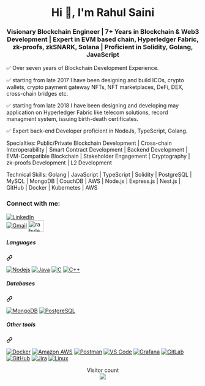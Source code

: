 <h1 align="center">Hi 👋, I'm Rahul Saini</h1>
<h3 align="center">Visionary Blockchain Engineer | 7+ Years in Blockchain & Web3 Development | Expert in EVM based chain, Hyperledger Fabric, zk-proofs, zkSNARK, Solana | Proficient in Solidity, Golang, JavaScript</h3>

✅ Over seven years of Blockchain Development Experience. 

✅ starting from late 2017 I have been designing and build ICOs, crypto wallets, crypto payment gateway NFTs, NFT marketplaces, DeFi, DEX, cross-chain bridges etc.

✅ starting from late 2018 I have been designing and developing may application on Hyperledger Fabric like telecom solutions, record managment system, issuing birth-death certificates.

✅ Expert back-end Developer proficient in NodeJs, TypeScript, Golang.


Specialties: Public/Private Blockchain Development | Cross-chain Interoperability | Smart Contract Development | Backend Development | EVM-Compatible Blockchain | Stakeholder Engagement | Cryptography | zk-proofs Development | L2 Development

Technical Skills: Golang | JavaScript | TypeScript | Solidity | PostgreSQL | MySQL |  MongoDB | CouchDB | AWS | Node.js | Express.js | Nest.js | GitHub | Docker | Kubernetes | AWS

<h3 align="left">Connect with me:</h3>
<p dir="auto">
<a href="https://www.linkedin.com/in/rahuleum" rel="nofollow"><img src="https://camo.githubusercontent.com/0b601f520ff776c1d0c7552d97fbb6d72235c8fa1b348b414e7fe7b2d8a1a1a9/68747470733a2f2f696d672e736869656c64732e696f2f62616467652f2d4c494e4b4544494e2d3030373742353f7374796c653d666f722d7468652d6261646765266c6f676f3d6c696e6b6564696e266c6f676f436f6c6f723d7768697465" alt="LinkedIn" data-canonical-src="https://img.shields.io/badge/-LINKEDIN-0077B5?style=for-the-badge&amp;logo=linkedin&amp;logoColor=white" style="max-width: 100%;"></a><br>
<a href="mailto:rahuleum@gmail.com"><img src="https://camo.githubusercontent.com/89c9dc26ae72f50c12809fc4d3c989e87e331362ff8e8cd591a27ab9fe30c69c/68747470733a2f2f696d672e736869656c64732e696f2f62616467652f2d474d41494c2d4431343833363f7374796c653d666f722d7468652d6261646765266c6f676f3d676d61696c266c6f676f436f6c6f723d7768697465" alt="Gmail" data-canonical-src="https://img.shields.io/badge/-GMAIL-D14836?style=for-the-badge&amp;logo=gmail&amp;logoColor=white" style="max-width: 100%;"></a>
<a href="https://twitter.com/rahuleum" target="blank"><img align="center" src="https://cdn.jsdelivr.net/npm/simple-icons@3.0.1/icons/twitter.svg" alt="rahuleum" height="30" width="40" /></a>

<br clear="left" />

<div class="markdown-heading" dir="auto"><h5 class="heading-element" dir="auto">Languages </h5><a id="user-content-languages-i-use" class="anchor" aria-label="Permalink: Languages I use" href="#languages-i-use"><svg class="octicon octicon-link" viewBox="0 0 16 16" version="1.1" width="16" height="16" aria-hidden="true"><path d="m7.775 3.275 1.25-1.25a3.5 3.5 0 1 1 4.95 4.95l-2.5 2.5a3.5 3.5 0 0 1-4.95 0 .751.751 0 0 1 .018-1.042.751.751 0 0 1 1.042-.018 1.998 1.998 0 0 0 2.83 0l2.5-2.5a2.002 2.002 0 0 0-2.83-2.83l-1.25 1.25a.751.751 0 0 1-1.042-.018.751.751 0 0 1-.018-1.042Zm-4.69 9.64a1.998 1.998 0 0 0 2.83 0l1.25-1.25a.751.751 0 0 1 1.042.018.751.751 0 0 1 .018 1.042l-1.25 1.25a3.5 3.5 0 1 1-4.95-4.95l2.5-2.5a3.5 3.5 0 0 1 4.95 0 .751.751 0 0 1-.018 1.042.751.751 0 0 1-1.042.018 1.998 1.998 0 0 0-2.83 0l-2.5 2.5a1.998 1.998 0 0 0 0 2.83Z"></path></svg></a></div>

<p dir="auto">
    <a target="_blank" rel="noopener noreferrer nofollow" href="https://camo.githubusercontent.com/093758c26020389c98786810f18b53dd32a7e1337c9da8a1e40e6ca0fc0ed5dc/68747470733a2f2f696d672e736869656c64732e696f2f62616467652f2d4e6f64656a732d626c61636b3f7374796c653d666c61742d737175617265266c6f676f3d4e6f64652e6a73"><img src="https://camo.githubusercontent.com/093758c26020389c98786810f18b53dd32a7e1337c9da8a1e40e6ca0fc0ed5dc/68747470733a2f2f696d672e736869656c64732e696f2f62616467652f2d4e6f64656a732d626c61636b3f7374796c653d666c61742d737175617265266c6f676f3d4e6f64652e6a73"
        alt="Nodejs" data-canonical-src="https://img.shields.io/badge/-Nodejs-black?style=flat-square&amp;logo=Node.js" style="max-width: 100%;"></a>
    <a target="_blank" rel="noopener noreferrer nofollow" href="https://camo.githubusercontent.com/5948b937d4e1456bfa7b7beccf52cb76f4d30aa76e193fa732a8948f058aa11f/68747470733a2f2f696d672e736869656c64732e696f2f62616467652f2d6a6176612d4533344138363f7374796c653d666c61742d737175617265266c6f676f3d6a617661"><img src="https://camo.githubusercontent.com/5948b937d4e1456bfa7b7beccf52cb76f4d30aa76e193fa732a8948f058aa11f/68747470733a2f2f696d672e736869656c64732e696f2f62616467652f2d6a6176612d4533344138363f7374796c653d666c61742d737175617265266c6f676f3d6a617661"
        alt="Java" data-canonical-src="https://img.shields.io/badge/-java-E34A86?style=flat-square&amp;logo=java" style="max-width: 100%;"></a>
    <a target="_blank" rel="noopener noreferrer nofollow" href="https://camo.githubusercontent.com/907ac2102998ee48722a4bbb77fef267de454903eab9df9bc47f70f31adf34da/68747470733a2f2f696d672e736869656c64732e696f2f62616467652f432d2532333030353939432e7376673f267374796c653d666f722d7468652d6261646765266c6f676f3d43266c6f676f436f6c6f723d7768697465253232"><img src="https://camo.githubusercontent.com/907ac2102998ee48722a4bbb77fef267de454903eab9df9bc47f70f31adf34da/68747470733a2f2f696d672e736869656c64732e696f2f62616467652f432d2532333030353939432e7376673f267374796c653d666f722d7468652d6261646765266c6f676f3d43266c6f676f436f6c6f723d7768697465253232"
        alt="C" data-canonical-src="https://img.shields.io/badge/C-%2300599C.svg?&amp;style=for-the-badge&amp;logo=C&amp;logoColor=white%22" style="max-width: 100%;"></a>
    <a target="_blank" rel="noopener noreferrer nofollow" href="https://camo.githubusercontent.com/dccf6edd5610b0ee932a6403cc6a69d0a530614fc0605cdb20ca5dca906f3f06/68747470733a2f2f696d672e736869656c64732e696f2f62616467652f432b2b2d2532333030353939432e7376673f267374796c653d666f722d7468652d6261646765266c6f676f3d432b2b266c6f676f436f6c6f723d7768697465253232"><img src="https://camo.githubusercontent.com/dccf6edd5610b0ee932a6403cc6a69d0a530614fc0605cdb20ca5dca906f3f06/68747470733a2f2f696d672e736869656c64732e696f2f62616467652f432b2b2d2532333030353939432e7376673f267374796c653d666f722d7468652d6261646765266c6f676f3d432b2b266c6f676f436f6c6f723d7768697465253232"
        alt="C++" data-canonical-src="https://img.shields.io/badge/C++-%2300599C.svg?&amp;style=for-the-badge&amp;logo=C++&amp;logoColor=white%22" style="max-width: 100%;"></a>
</p>

<div class="markdown-heading" dir="auto">
    <h5 class="heading-element" dir="auto">Databases 
</h5>
    <a id="user-content-databases-i-use" class="anchor" aria-label="Permalink: Databases" href="#databases-i-use">
        <svg class="octicon octicon-link" viewBox="0 0 16 16" version="1.1" width="16" height="16" aria-hidden="true">
            <path d="m7.775 3.275 1.25-1.25a3.5 3.5 0 1 1 4.95 4.95l-2.5 2.5a3.5 3.5 0 0 1-4.95 0 .751.751 0 0 1 .018-1.042.751.751 0 0 1 1.042-.018 1.998 1.998 0 0 0 2.83 0l2.5-2.5a2.002 2.002 0 0 0-2.83-2.83l-1.25 1.25a.751.751 0 0 1-1.042-.018.751.751 0 0 1-.018-1.042Zm-4.69 9.64a1.998 1.998 0 0 0 2.83 0l1.25-1.25a.751.751 0 0 1 1.042.018.751.751 0 0 1 .018 1.042l-1.25 1.25a3.5 3.5 0 1 1-4.95-4.95l2.5-2.5a3.5 3.5 0 0 1 4.95 0 .751.751 0 0 1-.018 1.042.751.751 0 0 1-1.042.018 1.998 1.998 0 0 0-2.83 0l-2.5 2.5a1.998 1.998 0 0 0 0 2.83Z"></path>
        </svg>
    </a>
</div>

<p dir="auto">
    <a target="_blank" rel="noopener noreferrer nofollow" href="https://camo.githubusercontent.com/f04ee2653c40aab025035e9ea4aec1f116490dd66322269ad16d5c1e8e1b1840/68747470733a2f2f696d672e736869656c64732e696f2f62616467652f2d4d6f6e676f44422d626c61636b3f7374796c653d666c61742d737175617265266c6f676f3d6d6f6e676f6462"><img src="https://camo.githubusercontent.com/f04ee2653c40aab025035e9ea4aec1f116490dd66322269ad16d5c1e8e1b1840/68747470733a2f2f696d672e736869656c64732e696f2f62616467652f2d4d6f6e676f44422d626c61636b3f7374796c653d666c61742d737175617265266c6f676f3d6d6f6e676f6462"
        alt="MongoDB" data-canonical-src="https://img.shields.io/badge/-MongoDB-black?style=flat-square&amp;logo=mongodb" style="max-width: 100%;"></a>
    <a target="_blank" rel="noopener noreferrer nofollow" href="https://camo.githubusercontent.com/ef0bda2bd7fdd90f1a97d882658b54493ddff38099a4d1049a32b7012f53f9dd/68747470733a2f2f696d672e736869656c64732e696f2f62616467652f2d506f737467726553514c2d3333363739313f7374796c653d666c61742d737175617265266c6f676f3d706f737467726573716c"><img src="https://camo.githubusercontent.com/ef0bda2bd7fdd90f1a97d882658b54493ddff38099a4d1049a32b7012f53f9dd/68747470733a2f2f696d672e736869656c64732e696f2f62616467652f2d506f737467726553514c2d3333363739313f7374796c653d666c61742d737175617265266c6f676f3d706f737467726573716c"
        alt="PostgreSQL" data-canonical-src="https://img.shields.io/badge/-PostgreSQL-336791?style=flat-square&amp;logo=postgresql" style="max-width: 100%;"></a>
</p>

<div class="markdown-heading" dir="auto">
    <h5 class="heading-element" dir="auto">Other tools</h5>
    <a id="user-content-some-of-the-tools-i-have-worked-with" class="anchor" aria-label="Permalink: Other tools" href="#some-of-the-tools-i-have-worked-with">
        <svg class="octicon octicon-link" viewBox="0 0 16 16" version="1.1" width="16" height="16" aria-hidden="true">
            <path d="m7.775 3.275 1.25-1.25a3.5 3.5 0 1 1 4.95 4.95l-2.5 2.5a3.5 3.5 0 0 1-4.95 0 .751.751 0 0 1 .018-1.042.751.751 0 0 1 1.042-.018 1.998 1.998 0 0 0 2.83 0l2.5-2.5a2.002 2.002 0 0 0-2.83-2.83l-1.25 1.25a.751.751 0 0 1-1.042-.018.751.751 0 0 1-.018-1.042Zm-4.69 9.64a1.998 1.998 0 0 0 2.83 0l1.25-1.25a.751.751 0 0 1 1.042.018.751.751 0 0 1 .018 1.042l-1.25 1.25a3.5 3.5 0 1 1-4.95-4.95l2.5-2.5a3.5 3.5 0 0 1 4.95 0 .751.751 0 0 1-.018 1.042.751.751 0 0 1-1.042.018 1.998 1.998 0 0 0-2.83 0l-2.5 2.5a1.998 1.998 0 0 0 0 2.83Z"></path>
        </svg>
    </a>
</div>

<p dir="auto">
    <a target="_blank" rel="noopener noreferrer nofollow" href="https://camo.githubusercontent.com/61dab8798bb1033e9534dd6b40946e0dd694f65ee7924f75fc123a05108c8169/68747470733a2f2f696d672e736869656c64732e696f2f62616467652f2d446f636b65722d626c61636b3f7374796c653d666c61742d737175617265266c6f676f3d646f636b6572"><img src="https://camo.githubusercontent.com/61dab8798bb1033e9534dd6b40946e0dd694f65ee7924f75fc123a05108c8169/68747470733a2f2f696d672e736869656c64732e696f2f62616467652f2d446f636b65722d626c61636b3f7374796c653d666c61742d737175617265266c6f676f3d646f636b6572"
        alt="Docker" data-canonical-src="https://img.shields.io/badge/-Docker-black?style=flat-square&amp;logo=docker" style="max-width: 100%;"></a>
    <a target="_blank" rel="noopener noreferrer nofollow" href="https://camo.githubusercontent.com/362566f85f9e832ffadbb76f93c8f38e5c0d4954a6cb86bffccebce5bc3060c7/68747470733a2f2f696d672e736869656c64732e696f2f62616467652f416d617a6f6e2532304157532d3233324633453f7374796c653d666c61742d737175617265266c6f676f3d616d617a6f6e2d617773"><img src="https://camo.githubusercontent.com/362566f85f9e832ffadbb76f93c8f38e5c0d4954a6cb86bffccebce5bc3060c7/68747470733a2f2f696d672e736869656c64732e696f2f62616467652f416d617a6f6e2532304157532d3233324633453f7374796c653d666c61742d737175617265266c6f676f3d616d617a6f6e2d617773"
        alt="Amazon AWS" data-canonical-src="https://img.shields.io/badge/Amazon%20AWS-232F3E?style=flat-square&amp;logo=amazon-aws" style="max-width: 100%;"></a>
    <a target="_blank" rel="noopener noreferrer nofollow" href="https://camo.githubusercontent.com/e932207c8c7012db8a7db499b282f3879822092d787d8729a2753e633f9292b2/68747470733a2f2f696d672e736869656c64732e696f2f62616467652f506f73746d616e2d626c61636b3f7374796c653d666c61742d737175617265266c6f676f3d706f73746d616e"><img src="https://camo.githubusercontent.com/e932207c8c7012db8a7db499b282f3879822092d787d8729a2753e633f9292b2/68747470733a2f2f696d672e736869656c64732e696f2f62616467652f506f73746d616e2d626c61636b3f7374796c653d666c61742d737175617265266c6f676f3d706f73746d616e"
        alt="Postman" data-canonical-src="https://img.shields.io/badge/Postman-black?style=flat-square&amp;logo=postman" style="max-width: 100%;"></a>
    <a target="_blank" rel="noopener noreferrer nofollow" href="https://camo.githubusercontent.com/81d6cb4cad33bc6441ad98d8ef8b19819e86b4ac48bf7cc099e1614ffea01ed0/68747470733a2f2f696d672e736869656c64732e696f2f62616467652f2d5653253230436f64652d3030374143433f7374796c653d666c61742d737175617265266c6f676f3d76697375616c2d73747564696f2d636f6465"><img src="https://camo.githubusercontent.com/81d6cb4cad33bc6441ad98d8ef8b19819e86b4ac48bf7cc099e1614ffea01ed0/68747470733a2f2f696d672e736869656c64732e696f2f62616467652f2d5653253230436f64652d3030374143433f7374796c653d666c61742d737175617265266c6f676f3d76697375616c2d73747564696f2d636f6465"
        alt="VS Code" data-canonical-src="https://img.shields.io/badge/-VS%20Code-007ACC?style=flat-square&amp;logo=visual-studio-code" style="max-width: 100%;"></a>
    <a target="_blank" rel="noopener noreferrer nofollow" href="https://camo.githubusercontent.com/ac2c32df4f723e33bac7362fd24990fc12c71e2af26d5a167f2cc83ec1ebbcae/68747470733a2f2f696d672e736869656c64732e696f2f62616467652f47726166616e612d626c61636b3f7374796c653d666c61742d737175617265266c6f676f3d67726166616e61"><img src="https://camo.githubusercontent.com/ac2c32df4f723e33bac7362fd24990fc12c71e2af26d5a167f2cc83ec1ebbcae/68747470733a2f2f696d672e736869656c64732e696f2f62616467652f47726166616e612d626c61636b3f7374796c653d666c61742d737175617265266c6f676f3d67726166616e61"
        alt="Grafana" data-canonical-src="https://img.shields.io/badge/Grafana-black?style=flat-square&amp;logo=grafana" style="max-width: 100%;"></a>
    <a target="_blank" rel="noopener noreferrer nofollow" href="https://camo.githubusercontent.com/22b9f53a2fa8c1fd859d3b450c90d1ba59928bf74c5dd33484d9ec9f2d0a553a/68747470733a2f2f696d672e736869656c64732e696f2f62616467652f4769744c61622d2532334643413132312e7376673f267374796c653d666f722d7468652d6261646765266c6f676f3d4769744c6162266c6f676f436f6c6f723d7768697465253232266c696e6b3d68747470733a2f2f6769746875622e636f6d2f636d6a6167746170"><img src="https://camo.githubusercontent.com/22b9f53a2fa8c1fd859d3b450c90d1ba59928bf74c5dd33484d9ec9f2d0a553a/68747470733a2f2f696d672e736869656c64732e696f2f62616467652f4769744c61622d2532334643413132312e7376673f267374796c653d666f722d7468652d6261646765266c6f676f3d4769744c6162266c6f676f436f6c6f723d7768697465253232266c696e6b3d68747470733a2f2f6769746875622e636f6d2f636d6a6167746170"
        alt="GitLab" data-canonical-src="https://img.shields.io/badge/GitLab-%23FCA121.svg?&amp;style=for-the-badge&amp;logo=GitLab&amp;logoColor=white%22&amp;link=https://github.com/cmjagtap" style="max-width: 100%;"></a>
    <a target="_blank" rel="noopener noreferrer nofollow" href="https://camo.githubusercontent.com/9006892123529deba5e74924dc63e2da24fe7726167a2cd2234c66bc5a5840bd/68747470733a2f2f696d672e736869656c64732e696f2f62616467652f4769744875622d2532333138313731372e7376673f267374796c653d666f722d7468652d6261646765266c6f676f3d476974487562266c6f676f436f6c6f723d7768697465253232266c696e6b3d68747470733a2f2f6769746875622e636f6d2f636d6a6167746170"><img src="https://camo.githubusercontent.com/9006892123529deba5e74924dc63e2da24fe7726167a2cd2234c66bc5a5840bd/68747470733a2f2f696d672e736869656c64732e696f2f62616467652f4769744875622d2532333138313731372e7376673f267374796c653d666f722d7468652d6261646765266c6f676f3d476974487562266c6f676f436f6c6f723d7768697465253232266c696e6b3d68747470733a2f2f6769746875622e636f6d2f636d6a6167746170"
        alt="GitHub" data-canonical-src="https://img.shields.io/badge/GitHub-%23181717.svg?&amp;style=for-the-badge&amp;logo=GitHub&amp;logoColor=white%22&amp;link=https://github.com/cmjagtap" style="max-width: 100%;"></a>
    <a target="_blank" rel="noopener noreferrer nofollow" href="https://camo.githubusercontent.com/20ddabbe8edaac27288551f77b42366643e3e40c6a1e9144eaf34f943ac0eacb/68747470733a2f2f696d672e736869656c64732e696f2f62616467652f4a6972612d2532333030353243432e7376673f267374796c653d666f722d7468652d6261646765266c6f676f3d4a697261266c6f676f436f6c6f723d7768697465253232"><img src="https://camo.githubusercontent.com/20ddabbe8edaac27288551f77b42366643e3e40c6a1e9144eaf34f943ac0eacb/68747470733a2f2f696d672e736869656c64732e696f2f62616467652f4a6972612d2532333030353243432e7376673f267374796c653d666f722d7468652d6261646765266c6f676f3d4a697261266c6f676f436f6c6f723d7768697465253232"
        alt="Jira" data-canonical-src="https://img.shields.io/badge/Jira-%230052CC.svg?&amp;style=for-the-badge&amp;logo=Jira&amp;logoColor=white%22" style="max-width: 100%;"></a>
    <a target="_blank" rel="noopener noreferrer nofollow" href="https://camo.githubusercontent.com/b5fcd42d209e4eb83bc3e3fd6e6139474b0815338d7ffacefdb21a4b7695654c/68747470733a2f2f696d672e736869656c64732e696f2f62616467652f4c696e75782d2532334643433632342e7376673f267374796c653d666f722d7468652d6261646765266c6f676f3d4c696e7578266c6f676f436f6c6f723d7768697465253232"><img src="https://camo.githubusercontent.com/b5fcd42d209e4eb83bc3e3fd6e6139474b0815338d7ffacefdb21a4b7695654c/68747470733a2f2f696d672e736869656c64732e696f2f62616467652f4c696e75782d2532334643433632342e7376673f267374796c653d666f722d7468652d6261646765266c6f676f3d4c696e7578266c6f676f436f6c6f723d7768697465253232"
        alt="Linux" data-canonical-src="https://img.shields.io/badge/Linux-%23FCC624.svg?&amp;style=for-the-badge&amp;logo=Linux&amp;logoColor=white%22" style="max-width: 100%;"></a>
</p>

<p align="center" dir="auto"> 
  Visitor count<br>
  <a target="_blank" rel="noopener noreferrer nofollow" href="https://camo.githubusercontent.com/4604836dce0ca797231982f2bc0b8a4994f92389aa05d488f1b11dca7e83af6b/68747470733a2f2f70726f66696c652d636f756e7465722e676c697463682e6d652f636d6a61677461702f636f756e742e737667"><img src="https://camo.githubusercontent.com/4604836dce0ca797231982f2bc0b8a4994f92389aa05d488f1b11dca7e83af6b/68747470733a2f2f70726f66696c652d636f756e7465722e676c697463682e6d652f636d6a61677461702f636f756e742e737667" data-canonical-src="https://profile-counter.glitch.me/cmjagtap/count.svg" style="max-width: 100%;"></a>
</p>

